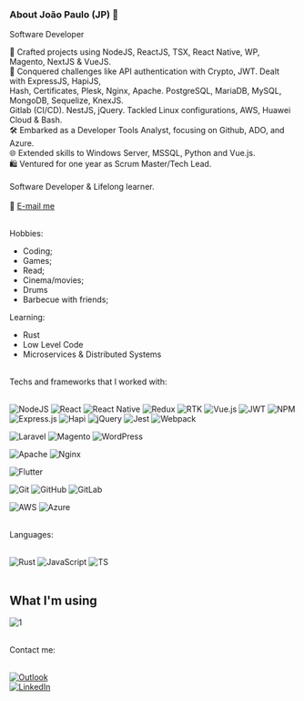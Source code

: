 ### About João Paulo (JP) 🚀

Software Developer

🚀 Crafted projects using NodeJS, ReactJS, TSX, React Native, WP, Magento, NextJS & VueJS.<br>
🧠 Conquered challenges like API authentication with Crypto, JWT. Dealt with ExpressJS, HapiJS,<br>
Hash, Certificates, Plesk, Nginx, Apache. PostgreSQL, MariaDB, MySQL, MongoDB, Sequelize, KnexJS.<br>
Gitlab (CI/CD). NestJS, jQuery. Tackled Linux configurations, AWS, Huawei Cloud & Bash.<br>
🛠️ Embarked as a Developer Tools Analyst, focusing on Github, ADO, and Azure.<br>
🌐 Extended skills to Windows Server, MSSQL, Python and Vue.js.<br>
🛍️ Ventured for one year as Scrum Master/Tech Lead.<br>
<br>
Software Developer & Lifelong learner.<br>
<br>
📧 [E-mail me](mailto:joaobianchi@live.com)<br>
<br>

Hobbies:
- Coding;
- Games;
- Read;
- Cinema/movies;
- Drums
- Barbecue with friends;

Learning:
- Rust
- Low Level Code
- Microservices & Distributed Systems

<br>
Techs and frameworks that I worked with:
<br><br>

![NodeJS](https://img.shields.io/badge/node.js-6DA55F?style=for-the-badge&logo=node.js&logoColor=white) 
![React](https://img.shields.io/badge/react-%2320232a.svg?style=for-the-badge&logo=react&logoColor=%2361DAFB) 
![React Native](https://img.shields.io/badge/react_native-%2320232a.svg?style=for-the-badge&logo=react&logoColor=%2361DAFB) 
![Redux](https://img.shields.io/badge/redux-%23593d88.svg?style=for-the-badge&logo=redux&logoColor=white)
![RTK](https://img.shields.io/badge/rtk-%23593d88.svg?style=for-the-badge&logo=redux&logoColor=white)
![Vue.js](https://img.shields.io/badge/vuejs-%2335495e.svg?style=for-the-badge&logo=vuedotjs&logoColor=%234FC08D) 
![JWT](https://img.shields.io/badge/JWT-black?style=for-the-badge&logo=JSON%20web%20tokens)
![NPM](https://img.shields.io/badge/NPM-%23000000.svg?style=for-the-badge&logo=npm&logoColor=white) 
![Express.js](https://img.shields.io/badge/express.js-%23404d59.svg?style=for-the-badge&logo=express&logoColor=%2361DAFB)
![Hapi](https://img.shields.io/badge/hapi.js-%23222.svg?style=for-the-badge&logo=hapi&logoColor=white)
![jQuery](https://img.shields.io/badge/jquery-%230769AD.svg?style=for-the-badge&logo=jquery&logoColor=white) 
![Jest](https://img.shields.io/badge/-jest-%23C21325?style=for-the-badge&logo=jest&logoColor=white) 
![Webpack](https://img.shields.io/badge/webpack-%238DD6F9.svg?style=for-the-badge&logo=webpack&logoColor=black) 

![Laravel](https://img.shields.io/badge/laravel-%23FF2D20.svg?style=for-the-badge&logo=laravel&logoColor=white) 
![Magento](https://img.shields.io/badge/magento-%2320232a.svg?style=for-the-badge&logo=magento&logoColor=white) 
![WordPress](https://img.shields.io/badge/WordPress-%23117AC9.svg?style=for-the-badge&logo=WordPress&logoColor=white) 

![Apache](https://img.shields.io/badge/apache-%23D42029.svg?style=for-the-badge&logo=apache&logoColor=white) 
![Nginx](https://img.shields.io/badge/nginx-%23009639.svg?style=for-the-badge&logo=nginx&logoColor=white)

![Flutter](https://img.shields.io/badge/Flutter-%2302569B.svg?style=for-the-badge&logo=Flutter&logoColor=white) 

![Git](https://img.shields.io/badge/git-%23F05033.svg?style=for-the-badge&logo=git&logoColor=white) 
![GitHub](https://img.shields.io/badge/github-%23121011.svg?style=for-the-badge&logo=github&logoColor=white) 
![GitLab](https://img.shields.io/badge/gitlab-%23181717.svg?style=for-the-badge&logo=gitlab&logoColor=white) 

![AWS](https://img.shields.io/badge/AWS-%23FF9900.svg?style=for-the-badge&logo=amazon-aws&logoColor=white) 
![Azure](https://img.shields.io/badge/Azure-%233777BC.svg?style=for-the-badge&logo=microsoft-azure&logoColor=white) 

<br>
Languages:
<br><br>


![Rust](https://img.shields.io/badge/Rust-%23CC3300.svg?style=for-the-badge&logo=rust&logoColor=white)
![JavaScript](https://img.shields.io/badge/javascript-%23323330.svg?style=for-the-badge&logo=javascript&logoColor=%23F7DF1E) 
![TS](https://img.shields.io/badge/typescript-%233777BC.svg?style=for-the-badge&logo=typescript&logoColor=white)
<br>
<br>
## What I'm using
![1](https://github-readme-stats.vercel.app/api/top-langs/?username=imbianchi&theme=blue-green)


<br>
Contact me:
<br><br>

[![Outlook](https://img.shields.io/badge/Microsoft_Outlook-0078D4?style=for-the-badge&logo=microsoft-outlook&logoColor=white)](mailto:joaobianchi@live.com)
<br>
[![LinkedIn](https://img.shields.io/badge/linkedin-%230077B5.svg?style=for-the-badge&logo=linkedin&logoColor=white)](https://linkedin.com/in/imbianchi/)
<br>
